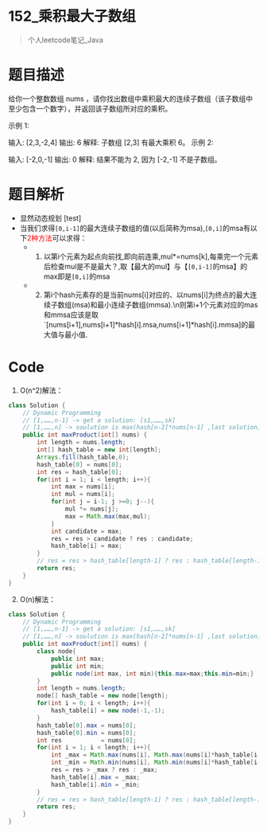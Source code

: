 # 152_乘积最大子数组
> 个人leetcode笔记_Java

# 题目描述
给你一个整数数组 nums ，请你找出数组中乘积最大的连续子数组（该子数组中至少包含一个数字），并返回该子数组所对应的乘积。

示例 1:

输入: [2,3,-2,4]
输出: 6
解释: 子数组 [2,3] 有最大乘积 6。
示例 2:

输入: [-2,0,-1]
输出: 0
解释: 结果不能为 2, 因为 [-2,-1] 不是子数组。

# 题目解析
- 显然动态规划 [test]
- 当我们求得`[0,i-1]`的最大连续子数组的值(以后简称为msa),`[0,i]`的msa有以下<span style="color:red;">2种方法</span>可以求得：
    - 1. 以第i个元素为起点向前找,即向前连乘,mul*=nums[k],每乘完一个元素后检查mul是不是最大？,取【最大的mul】与【`[0,i-1]`的msa】的max即是`[0,i]`的msa
    - 2. 第i个hash元素存的是当前nums[i]对应的、以nums[i]为终点的最大连续子数组(msa)和最小连续子数组(mmsa).\n则第i+1个元素对应的mas和mmsa应该是取`[nums[i+1],nums[i+1]*hash[i].msa,nums[i+1]*hash[i].mmsa]的最大值与最小值.


# Code
1. O(n^2)解法：
```Java
class Solution {
    // Dynamic Programming
    // [1,……,n-1] -> get a solution: [s1,……,sk]
    // [1,……,n] -> soulution is max(hash[n-2]*nums[n-1] ,last solution)
    public int maxProduct(int[] nums) {
        int length = nums.length;
        int[] hash_table = new int[length];
        Arrays.fill(hash_table,0);
        hash_table[0] = nums[0];
        int res = hash_table[0];
        for(int i = 1; i < length; i++){
            int max = nums[i];
            int mul = nums[i];
            for(int j = i-1; j >=0; j--){
                mul *= nums[j];
                max = Math.max(max,mul);
            }
            int candidate = max;
            res = res > candidate ? res : candidate;
            hash_table[i] = max;
        }
        // res = res > hash_table[length-1] ? res : hash_table[length-1];
        return res;
    }
}
```

2. O(n)解法：
```Java
class Solution {
    // Dynamic Programming
    // [1,……,n-1] -> get a solution: [s1,……,sk]
    // [1,……,n] -> soulution is max(hash[n-2]*nums[n-1] ,last solution)
    public int maxProduct(int[] nums) {
        class node{
            public int max;
            public int min;
            public node(int max, int min){this.max=max;this.min=min;}
        }
        int length = nums.length;
        node[] hash_table = new node[length];
        for(int i = 0; i < length; i++){
            hash_table[i] = new node(-1,-1);
        }
        hash_table[0].max = nums[0];
        hash_table[0].min = nums[0];
        int res           = nums[0];
        for(int i = 1; i < length; i++){
            int _max = Math.max(nums[i], Math.max(nums[i]*hash_table[i-1].max, nums[i]*hash_table[i-1].min) );
            int _min = Math.min(nums[i], Math.min(nums[i]*hash_table[i-1].max, nums[i]*hash_table[i-1].min) );
            res = res > _max ? res : _max;
            hash_table[i].max = _max;
            hash_table[i].min = _min;
        }
        // res = res > hash_table[length-1] ? res : hash_table[length-1];
        return res;
    }
}
```
